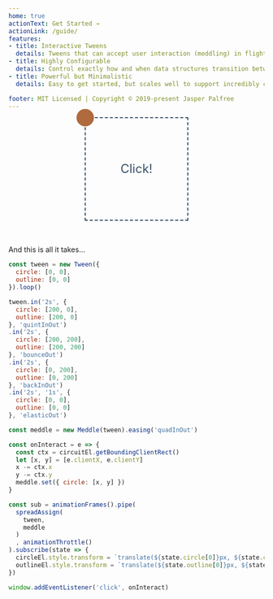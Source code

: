 ```yaml
---
home: true
actionText: Get Started →
actionLink: /guide/
features:
- title: Interactive Tweens
  details: Tweens that can accept user interaction (meddling) in flight, and then gracefully return to the intended state.
- title: Highly Configurable
  details: Control exactly how and when data structures transition between each other.
- title: Powerful but Minimalistic
  details: Easy to get started, but scales well to support incredibly complex projects.

footer: MIT Licensed | Copyright © 2019-present Jasper Palfree
---
```


<style>
.outline, .circle, .target {
  position: absolute;
  top: 0;
  left: 0;
  width: 30px;
  height: 30px;
  margin-left: -18px;
  margin-top: -18px;
  border: 2px solid #af6a3e;
  border-radius: 50%;
}
.outline {
  z-index: 2;
}
.target {
  width: 100px;
  height: 100px;
  margin-left: -50px;
  margin-top: -50px;
  border: none;
  background: none;
}
.circle {
  background: #af6a3e;
  border-color: #af6a3e;
  z-index: 1;
}
.circuit {
  position: relative;
  width: 200px;
  height: 200px;
  margin: auto;
  border: 2px dashed #3a5169;
  text-align: center;
  font-size: 24px;
  color: #3a5169;
  line-height: 200px;
  -webkit-touch-callout: none;
  -webkit-user-select: none;
  -khtml-user-select: none;
  -moz-user-select: none;
  -ms-user-select: none;
  user-select: none;
  margin-bottom: 3rem;
}
</style>

<div ref="circuit" class="circuit">
  <div ref="outline" class="outline"></div>
  <div ref="circle" class="circle"></div>
  <span>Click!</span>
</div>

And this is all it takes...

```javascript
const tween = new Tween({
  circle: [0, 0],
  outline: [0, 0]
}).loop()

tween.in('2s', {
  circle: [200, 0],
  outline: [200, 0]
}, 'quintInOut')
.in('2s', {
  circle: [200, 200],
  outline: [200, 200]
}, 'bounceOut')
.in('2s', {
  circle: [0, 200],
  outline: [0, 200]
}, 'backInOut')
.in('2s', '1s', {
  circle: [0, 0],
  outline: [0, 0]
}, 'elasticOut')

const meddle = new Meddle(tween).easing('quadInOut')

const onInteract = e => {
  const ctx = circuitEl.getBoundingClientRect()
  let [x, y] = [e.clientX, e.clientY]
  x -= ctx.x
  y -= ctx.y
  meddle.set({ circle: [x, y] })
}

const sub = animationFrames().pipe(
  spreadAssign(
    tween,
    meddle
  )
  , animationThrottle()
).subscribe(state => {
  circleEl.style.transform = `translate(${state.circle[0]}px, ${state.circle[1]}px)`
  outlineEl.style.transform = `translate(${state.outline[0]}px, ${state.outline[1]}px)`
})

window.addEventListener('click', onInteract)
```

<script>
const { Tween, animationFrames, Meddle, spreadAssign, animationThrottle } = InTween

export default {
  name: 'Home',
  data: () => ({
    state: {}
  }),
  mounted(){
    const circuitEl = this.$refs.circuit
    const circleEl = this.$refs.circle
    const outlineEl = this.$refs.outline
    const tween = new Tween({
      circle: [0, 0],
      outline: [0, 0]
    }).loop()

    tween.in('2s', {
      circle: [200, 0],
      outline: [200, 0]
    }, 'quintInOut')
    .in('2s', {
      circle: [200, 200],
      outline: [200, 200]
    }, 'bounceOut')
    .in('2s', {
      circle: [0, 200],
      outline: [0, 200]
    }, 'backInOut')
    .in('2s', '1s', {
      circle: [0, 0],
      outline: [0, 0]
    }, 'elasticOut')

    const meddle = new Meddle(tween).easing('quadInOut')

    const onInteract = e => {
      const ctx = circuitEl.getBoundingClientRect()
      let [x, y] = [e.clientX, e.clientY]
      x -= ctx.x
      y -= ctx.y
      meddle.set({ circle: [x, y] })
    }

    const sub = animationFrames().pipe(
      spreadAssign(
        tween,
        meddle
      )
      , animationThrottle()
    ).subscribe(state => {
      circleEl.style.transform = `translate(${state.circle[0]}px, ${state.circle[1]}px)`
      outlineEl.style.transform = `translate(${state.outline[0]}px, ${state.outline[1]}px)`
    })

    window.addEventListener('click', onInteract)

    this.$on('hook:beforeDestroy', () => {
      window.removeEventListener('click', onInteract)
      sub.unsubscribe()
    })
  }
}

</script>

